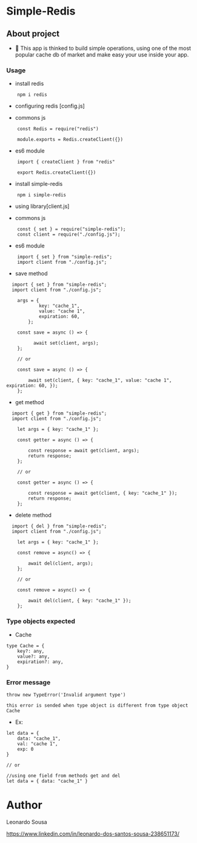 # Simple-Redis

## About project

- 🔭 This app is thinked to build simple operations, using
  one of the most popular cache db of market and make easy your use inside your app.

### Usage

- install redis

```
    npm i redis

```

- configuring redis [config.js]

- commons js

```
    const Redis = require("redis")

    module.exports = Redis.createClient({})

```

- es6 module

```
    import { createClient } from "redis"

    export Redis.createClient({})

```

- install simple-redis

```
    npm i simple-redis

```

- using library[client.js]

- commons js

```
    const { set } = require("simple-redis");
    const client = require("./config.js");

```

- es6 module

```
    import { set } from "simple-redis";
    import client from "./config.js";

```

- save method

```
  import { set } from "simple-redis";
  import client from "./config.js";

    args = {
            key: "cache_1",
            value: "cache 1",
            expiration: 60,
        };

    const save = async () => {

          await set(client, args);
    };

    // or

    const save = async () => {

        await set(client, { key: "cache_1", value: "cache 1", expiration: 60, });
    };
```

- get method

```
  import { get } from "simple-redis";
  import client from "./config.js";

    let args = { key: "cache_1" };

    const getter = async () => {

        const response = await get(client, args);
        return response;
    };

    // or

    const getter = async () => {

        const response = await get(client, { key: "cache_1" });
        return response;
    };
```

- delete method

```
  import { del } from "simple-redis";
  import client from "./config.js";

    let args = { key: "cache_1" };

    const remove = async() => {

        await del(client, args);
    };

    // or

    const remove = async() => {

        await del(client, { key: "cache_1" });
    };
```

### Type objects expected

- Cache

```
type Cache = {
    key?: any,
    value?: any,
    expiration?: any,
}
```

### Error message

```
throw new TypeError('Invalid argument type')

```

```
this error is sended when type object is different from type object Cache

```

- Ex:

```
let data = {
    data: "cache_1",
    val: "cache 1",
    exp: 0
}

// or

//using one field from methods get and del
let data = { data: "cache_1" }

```

# Author

Leonardo Sousa

https://www.linkedin.com/in/leonardo-dos-santos-sousa-238651173/
